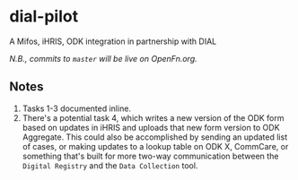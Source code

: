 # dial-pilot

A Mifos, iHRIS, ODK integration in partnership with DIAL

_N.B., commits to `master` will be live on OpenFn.org._

## Notes

1. Tasks 1-3 documented inline.
2. There's a potential task 4, which writes a new version of the ODK form based
   on updates in iHRIS and uploads that new form version to ODK Aggregate. This
   could also be accomplished by sending an updated list of cases, or making
   updates to a lookup table on ODK X, CommCare, or something that's built for
   more two-way communication between the `Digital Registry` and the `Data Collection`
   tool.
